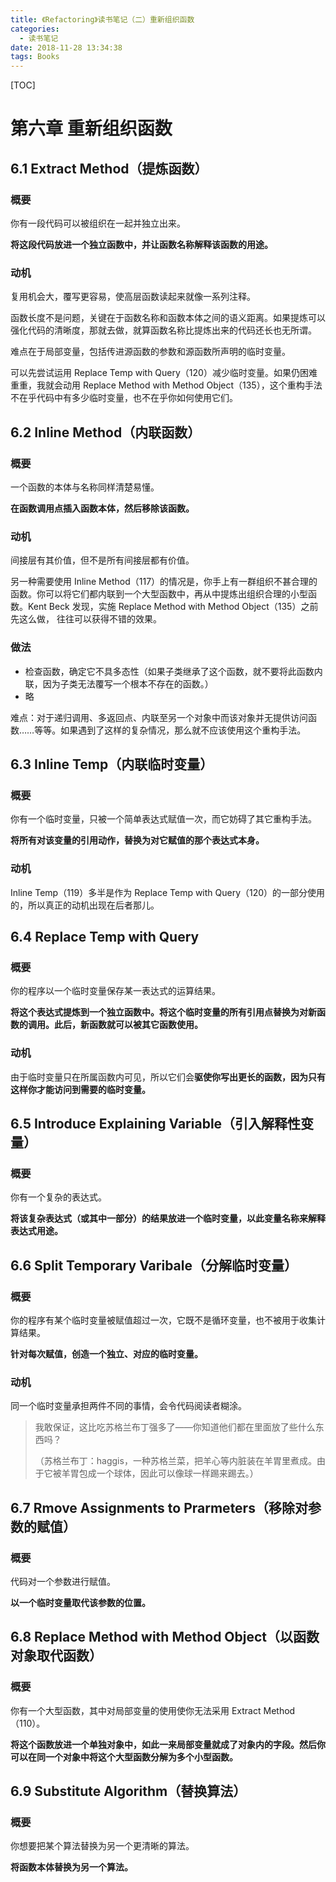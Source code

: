 ```yaml
---
title: 《Refactoring》读书笔记（二）重新组织函数
categories:
  - 读书笔记
date: 2018-11-28 13:34:38
tags: Books
---
```

[TOC]

# 第六章 重新组织函数

## 6.1 Extract Method（提炼函数）

### 概要

你有一段代码可以被组织在一起并独立出来。

**将这段代码放进一个独立函数中，并让函数名称解释该函数的用途。**

### 动机

复用机会大，覆写更容易，使高层函数读起来就像一系列注释。

函数长度不是问题，关键在于函数名称和函数本体之间的语义距离。如果提炼可以强化代码的清晰度，那就去做，就算函数名称比提炼出来的代码还长也无所谓。

难点在于局部变量，包括传进源函数的参数和源函数所声明的临时变量。

可以先尝试运用 Replace Temp with Query（120）减少临时变量。如果仍困难重重，我就会动用 Replace Method with Method Object（135），这个重构手法不在乎代码中有多少临时变量，也不在乎你如何使用它们。

## 6.2 Inline Method（内联函数）

### 概要

一个函数的本体与名称同样清楚易懂。

**在函数调用点插入函数本体，然后移除该函数。**

### 动机

间接层有其价值，但不是所有间接层都有价值。

另一种需要使用 Inline Method（117）的情况是，你手上有一群组织不甚合理的函数。你可以将它们都内联到一个大型函数中，再从中提炼出组织合理的小型函数。Kent Beck 发现，实施 Replace Method with Method Object（135）之前先这么做， 往往可以获得不错的效果。

### 做法

- 检查函数，确定它不具多态性（如果子类继承了这个函数，就不要将此函数内联，因为子类无法覆写一个根本不存在的函数。）
- 略

难点：对于递归调用、多返回点、内联至另一个对象中而该对象并无提供访问函数……等等。如果遇到了这样的复杂情况，那么就不应该使用这个重构手法。

## 6.3 Inline Temp（内联临时变量）

### 概要

你有一个临时变量，只被一个简单表达式赋值一次，而它妨碍了其它重构手法。

**将所有对该变量的引用动作，替换为对它赋值的那个表达式本身。**

### 动机

Inline Temp（119）多半是作为 Replace Temp with Query（120）的一部分使用的，所以真正的动机出现在后者那儿。

## 6.4 Replace Temp with Query

### 概要

你的程序以一个临时变量保存某一表达式的运算结果。

**将这个表达式提炼到一个独立函数中。将这个临时变量的所有引用点替换为对新函数的调用。此后，新函数就可以被其它函数使用。**

### 动机

由于临时变量只在所属函数内可见，所以它们会**驱使你写出更长的函数，因为只有这样你才能访问到需要的临时变量。**

## 6.5 Introduce Explaining Variable（引入解释性变量）

### 概要

你有一个复杂的表达式。

**将该复杂表达式（或其中一部分）的结果放进一个临时变量，以此变量名称来解释表达式用途。**

## 6.6 Split Temporary Varibale（分解临时变量）

### 概要

你的程序有某个临时变量被赋值超过一次，它既不是循环变量，也不被用于收集计算结果。

**针对每次赋值，创造一个独立、对应的临时变量。**

### 动机

同一个临时变量承担两件不同的事情，会令代码阅读者糊涂。

> 我敢保证，这比吃苏格兰布丁强多了——你知道他们都在里面放了些什么东西吗？
>
> （苏格兰布丁：haggis，一种苏格兰菜，把羊心等内脏装在羊胃里煮成。由于它被羊胃包成一个球体，因此可以像球一样踢来踢去。）

## 6.7 Rmove Assignments to Prarmeters（移除对参数的赋值）

### 概要

代码对一个参数进行赋值。

**以一个临时变量取代该参数的位置。**

## 6.8 Replace Method with Method Object（以函数对象取代函数）

### 概要

你有一个大型函数，其中对局部变量的使用使你无法采用 Extract Method（110）。

**将这个函数放进一个单独对象中，如此一来局部变量就成了对象内的字段。然后你可以在同一个对象中将这个大型函数分解为多个小型函数。**

## 6.9 Substitute Algorithm（替换算法）

### 概要

你想要把某个算法替换为另一个更清晰的算法。

**将函数本体替换为另一个算法。**
